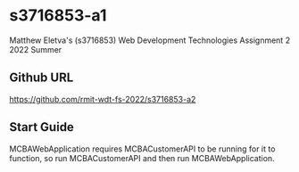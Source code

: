 # s3716853-a1
Matthew Eletva's (s3716853) Web Development Technologies Assignment 2 2022 Summer
## Github URL
https://github.com/rmit-wdt-fs-2022/s3716853-a2
## Start Guide
MCBAWebApplication requires MCBACustomerAPI to be running for it to function, so run MCBACustomerAPI and then run MCBAWebApplication.
